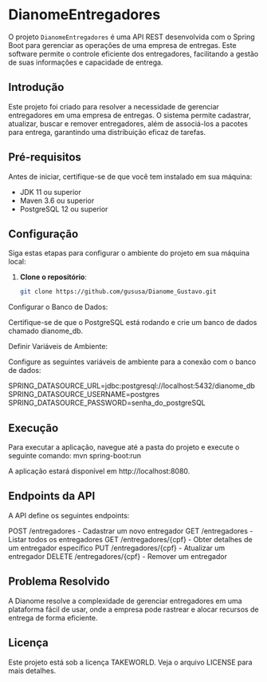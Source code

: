 # DianomeEntregadores

O projeto `DianomeEntregadores` é uma API REST desenvolvida com o Spring Boot para gerenciar as operações de uma empresa de entregas. Este software permite o controle eficiente dos entregadores, facilitando a gestão de suas informações e capacidade de entrega.

## Introdução

Este projeto foi criado para resolver a necessidade de gerenciar entregadores em uma empresa de entregas. O sistema permite cadastrar, atualizar, buscar e remover entregadores, além de associá-los a pacotes para entrega, garantindo uma distribuição eficaz de tarefas.

## Pré-requisitos

Antes de iniciar, certifique-se de que você tem instalado em sua máquina:
- JDK 11 ou superior
- Maven 3.6 ou superior
- PostgreSQL 12 ou superior

## Configuração

Siga estas etapas para configurar o ambiente do projeto em sua máquina local:

1. **Clone o repositório**:

   ```sh
   git clone https://github.com/gususa/Dianome_Gustavo.git
   
Configurar o Banco de Dados:

Certifique-se de que o PostgreSQL está rodando e crie um banco de dados chamado dianome_db.

Definir Variáveis de Ambiente:

Configure as seguintes variáveis de ambiente para a conexão com o banco de dados:

SPRING_DATASOURCE_URL=jdbc:postgresql://localhost:5432/dianome_db
SPRING_DATASOURCE_USERNAME=postgres
SPRING_DATASOURCE_PASSWORD=senha_do_postgreSQL

## Execução

Para executar a aplicação, navegue até a pasta do projeto e execute o seguinte comando: mvn spring-boot:run

A aplicação estará disponível em http://localhost:8080.

## Endpoints da API 

A API define os seguintes endpoints:

POST /entregadores - Cadastrar um novo entregador
GET /entregadores - Listar todos os entregadores
GET /entregadores/{cpf} - Obter detalhes de um entregador específico
PUT /entregadores/{cpf} - Atualizar um entregador
DELETE /entregadores/{cpf} - Remover um entregador

## Problema Resolvido 

A Dianome resolve a complexidade de gerenciar entregadores em uma plataforma fácil de usar, onde a empresa pode rastrear e alocar recursos de entrega de forma eficiente.

## Licença

Este projeto está sob a licença TAKEWORLD. Veja o arquivo LICENSE para mais detalhes.

